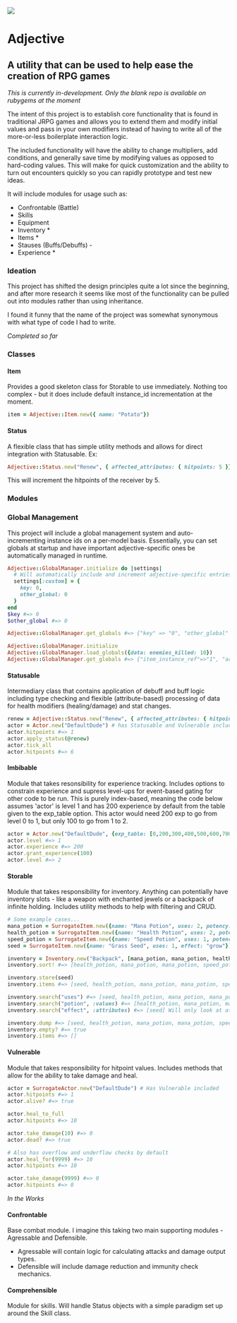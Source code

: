 ![](https://i.ibb.co/vLkwSgy/adjective-logo1.png)

# Adjective
## A utility that can be used to help ease the creation of RPG games

_This is currently in-development. Only the blank repo is available on rubygems at the moment_

The intent of this project is to establish core functionality that is found in traditional JRPG games and allows you to extend them and modify initial values and pass in your own modifiers instead of having to write all of the more-or-less boilerplate interaction logic. 

The included functionality will have the ability to change multipliers, add conditions, and generally save time by modifying values as opposed to hard-coding values. This will make for quick customization and the ability to turn out encounters quickly so you can rapidly prototype and test new ideas.

It will include modules for usage such as:
 - Confrontable (Battle)
 - Skills
 - Equipment
 - Inventory *
 - Items *
 - Stauses (Buffs/Debuffs) -
 - Experience *
 
### Ideation
This project has shifted the design principles quite a lot since the beginning, and after more research it seems like most of the functionality can be pulled out into modules rather than using inheritance. 

I found it funny that the name of the project was somewhat synonymous with what type of code I had to write. 

_Completed so far_

### Classes
#### Item
Provides a good skeleton class for Storable to use immediately. Nothing too complex - but it does include default instance_id incrementation at the moment. 
```Ruby
item = Adjective::Item.new({ name: "Potato"})
```

#### Status
A flexible class that has simple utility methods and allows for direct integration with Statusable. Ex:
```Ruby
Adjective::Status.new("Renew", { affected_attributes: { hitpoints: 5 }})
```

This will increment the hitpoints of the receiver by 5. 

### Modules
### Global Management
This project will include a global management system and auto-incrementing instance ids on a per-model basis. Essentially, you can set globals at startup and have important adjective-specific ones be automatically managed in runtime.
```Ruby
Adjective::GlobalManager.initialize do |settings|
  # Will automatically include and increment adjective-specific entries that will need distinguination
  settings[:custom] = {
    key: 0,
    other_global: 0
  }
end
$key #=> 0
$other_global #=> 0

Adjective::GlobalManager.get_globals #=> {"key" => "0", "other_global" => "0", "item_instance_ref"=>"1", "actor_instance_ref"=>"1", "inventory_instance_ref"=>"1"}

Adjective::GlobalManager.initialize
Adjective::GlobalManager.load_globals({data: enemies_killed: 10})
Adjective::GlobalManager.get_globals #=> {"item_instance_ref"=>"1", "actor_instance_ref"=>"1", "inventory_instance_ref"=>"1", "enemies_killed" => 10}
```

#### Statusable
Intermediary class that contains application of debuff and buff logic including type checking and flexible (attribute-based) processing of data for health modifiers (healing/damage) and stat changes.
```Ruby
renew = Adjective::Status.new("Renew", { affected_attributes: { hitpoints: 5 }})
actor = Actor.new("DefaultDude") # has Statusable and Vulnerable included
actor.hitpoints #=> 1
actor.apply_status(@renew)
actor.tick_all
actor.hitpoints #=> 6

```

#### Imbibable
Module that takes resonsibility for experience tracking. Includes options to constrain experience and supress level-ups for event-based gating for other code to be run. This is purely index-based, meaning the code below assumes 'actor' is level 1 and has 200 experience by default from the table given to the exp_table option. This actor would need 200 exp to go from level 0 to 1, but only 100 to go from 1 to 2.

```Ruby
actor = Actor.new("DefaultDude", {exp_table: [0,200,300,400,500,600,700,800,900,1000, 1200]}) # Has Imbibable included
actor.level #=> 1
actor.experience #=> 200
actor.grant_experience(100)
actor.level #=> 2
```

#### Storable
Module that takes responsibility for inventory. Anything can potentially have inventory slots - like a weapon with enchanted jewels or a backpack of infinite holding. Includes utility methods to help with filtering and CRUD.

```Ruby
# Some example cases...
mana_potion = SurrogateItem.new({name: "Mana Potion", uses: 2, potency: 8})
health_potion = SurrogateItem.new({name: "Health Potion", uses: 2, potency: 8})
speed_potion = SurrogateItem.new({name: "Speed Potion", uses: 1, potency: 12})
seed = SurrogateItem.new({name: "Grass Seed", uses: 1, effect: "grow"})

inventory = Inventory.new("Backpack", [mana_potion, mana_potion, health_potion, speed_potion]) # Has Storable included
inventory.sort! #=> [health_potion, mana_potion, mana_potion, speed_potion]

inventory.store(seed)
inventory.items #=> [seed, health_potion, mana_potion, mana_potion, speed_potion]

inventory.search("uses") #=> [seed, health_potion, mana_potion, mana_potion, speed_potion] Will look at both attributes and values
inventory.search("potion", :values) #=> [health_potion, mana_potion, mana_potion, speed_potion] Will only look at values
inventory.search("effect", :attributes) #=> [seed] Will only look at attributes

inventory.dump #=> [seed, health_potion, mana_potion, mana_potion, speed_potion]
inventory.empty? #=> true
inventory.items #=> []
```

#### Vulnerable
Module that takes responsibility for hitpoint values. Includes methods that allow for the ability to take damage and heal. 

```Ruby
actor = SurrogateActor.new("DefaultDude") # Has Vulnerable included
actor.hitpoints #=> 1
actor.alive? #=> true

actor.heal_to_full
actor.hitpoints #=> 10

actor.take_damage(10) #=> 0
actor.dead? #=> true

# Also has overflow and underflow checks by default
actor.heal_for(9999) #=> 10
actor.hitpoints #=> 10

actor.take_damage(9999) #=> 0
actor.hitpoints #=> 0

```

_In the Works_

#### Confrontable
Base combat module. I imagine this taking two main supporting modules - Agressable and Defensible. 
 - Agressable will contain logic for calculating attacks and damage output types.
 - Defensible will include damage reduction and immunity check mechanics.

#### Comprehensible
Module for skills. Will handle Status objects with a simple paradigm set up around the Skill class.

